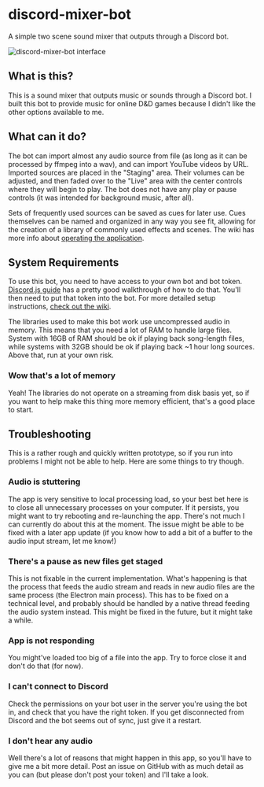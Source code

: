 # discord-mixer-bot

A simple two scene sound mixer that outputs through a Discord bot.

![discord-mixer-bot interface](https://i.imgur.com/qqbsyix.png)

## What is this?

This is a sound mixer that outputs music or sounds through a Discord bot. I built this bot to provide music for online D&D games because I didn't like the other options available to me.

## What can it do?

The bot can import almost any audio source from file (as long as it can be processed by ffmpeg into a wav), and can import YouTube videos by URL. Imported sources are placed in the "Staging" area. Their volumes can be adjusted, and then faded over to the "Live" area with the center controls where they will begin to play. The bot does not have any play or pause controls (it was intended for background music, after all).

Sets of frequently used sources can be saved as cues for later use. Cues themselves can be named and organized in any way you see fit, allowing for the creation of a library of commonly used effects and scenes. The wiki has more info about [operating the application](https://github.com/ebshimizu/discord-mixer-bot/wiki/Making-Noise).

## System Requirements

To use this bot, you need to have access to your own bot and bot token. [Discord.js guide](https://discordjs.guide/preparations/setting-up-a-bot-application.html#creating-your-bot) has a pretty good walkthrough of how to do that. You'll then need to put that token into the bot. For more detailed setup instructions, [check out the wiki](https://github.com/ebshimizu/discord-mixer-bot/wiki/Setup).

The libraries used to make this bot work use uncompressed audio in memory. This means that you need a lot of RAM to handle large files. System with 16GB of RAM should be ok if playing back song-length files, while systems with 32GB should be ok if playing back ~1 hour long sources. Above that, run at your own risk.

### Wow that's a lot of memory

Yeah! The libraries do not operate on a streaming from disk basis yet, so if you want to help make this thing more memory efficient, that's a good place to start.

## Troubleshooting

This is a rather rough and quickly written prototype, so if you run into problems I might not be able to help. Here are some things to try though.

### Audio is stuttering

The app is very sensitive to local processing load, so your best bet here is to close all unnecessary processes on your computer. If it persists, you might want to try rebooting and re-launching the app. There's not much I can currently do about this at the moment. The issue might be able to be fixed with a later app update (if you know how to add a bit of a buffer to the audio input stream, let me know!)

### There's a pause as new files get staged

This is not fixable in the current implementation. What's happening is that the process that feeds the audio stream and reads in new audio files are the same process (the Electron main process). This has to be fixed on a technical level, and probably should be handled by a native thread feeding the audio system instead. This might be fixed in the future, but it might take a while.

### App is not responding

You might've loaded too big of a file into the app. Try to force close it and don't do that (for now).

### I can't connect to Discord

Check the permissions on your bot user in the server you're using the bot in, and check that you have the right token. If you get disconnected from Discord and the bot seems out of sync, just give it a restart.

### I don't hear any audio

Well there's a lot of reasons that might happen in this app, so you'll have to give me a bit more detail. Post an issue on GitHub with as much detail as you can (but please don't post your token) and I'll take a look.